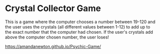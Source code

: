 # Crystal Collector Game

This is a game where the computer chooses a number between 19-120 and the user uses the crystals (all different values between 1-12) to add up to the exact number that the computer had chosen. If the user's crystals add above the computer chosen number, the user loses!

https://amandanewton.github.io/Psychic-Game/
